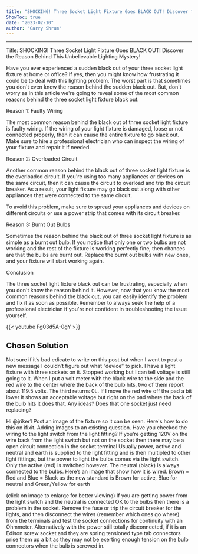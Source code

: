 ```yaml
---
title: "SHOCKING! Three Socket Light Fixture Goes BLACK OUT! Discover the Reason Behind This Unbelievable Lighting Mystery!"
ShowToc: true 
date: "2023-02-10"
author: "Garry Shrum"
---
```

*****
Title: SHOCKING! Three Socket Light Fixture Goes BLACK OUT! Discover the Reason Behind This Unbelievable Lighting Mystery!

Have you ever experienced a sudden black out of your three socket light fixture at home or office? If yes, then you might know how frustrating it could be to deal with this lighting problem. The worst part is that sometimes you don't even know the reason behind the sudden black out. But, don't worry as in this article we're going to reveal some of the most common reasons behind the three socket light fixture black out.

Reason 1: Faulty Wiring

The most common reason behind the black out of three socket light fixture is faulty wiring. If the wiring of your light fixture is damaged, loose or not connected properly, then it can cause the entire fixture to go black out. Make sure to hire a professional electrician who can inspect the wiring of your fixture and repair it if needed.

Reason 2: Overloaded Circuit

Another common reason behind the black out of three socket light fixture is the overloaded circuit. If you're using too many appliances or devices on the same circuit, then it can cause the circuit to overload and trip the circuit breaker. As a result, your light fixture may go black out along with other appliances that were connected to the same circuit. 

To avoid this problem, make sure to spread your appliances and devices on different circuits or use a power strip that comes with its circuit breaker.

Reason 3: Burnt Out Bulbs

Sometimes the reason behind the black out of three socket light fixture is as simple as a burnt out bulb. If you notice that only one or two bulbs are not working and the rest of the fixture is working perfectly fine, then chances are that the bulbs are burnt out. Replace the burnt out bulbs with new ones, and your fixture will start working again.

Conclusion

The three socket light fixture black out can be frustrating, especially when you don't know the reason behind it. However, now that you know the most common reasons behind the black out, you can easily identify the problem and fix it as soon as possible. Remember to always seek the help of a professional electrician if you're not confident in troubleshooting the issue yourself.

{{< youtube Fg03d5A-0gY >}} 



## Chosen Solution
 Not sure if it’s bad edicate to write on this post but when I went to post a new message I couldn’t figure out what “device” to pick.
I have a light fixture with three sockets on it.  Stopped working but I can tell voltage is still going to it.  When I put a volt meter with the black wire to the side and the red wire to the center where the  back of the bulb hits, two of them report about 119.5 volts.  The third returns 0L.  If I move the red wire off the pad a bit lower it shows an acceptable voltage but right on the pad where the back of the bulb hits it does that.  Any ideas?  Does that one socket just need replacing?

 Hi @jriker1
Post an image of the fixture so it can be seen.
Here's how to do this on ifixit. Adding images to an existing question.
Have you checked the wiring to the light switch from the light fitting?
If you’re getting 120V on the wire back from the light switch but not on the socket then there may be a open circuit connection in the socket terminal
Usually power, active and neutral and earth is supplied to the light fitting and is then multipled to other light fittings, but the power to light the bulbs comes via the light switch. Only the active (red) is switched however. The neutral (black) is always connected to the bulbs.
Here’s an image that show how it is wired. Brown = Red and Blue = Black  as the new standard is Brown for active, Blue for neutral and Green/Yellow for earth

(click on image to enlarge for better viewing)
If you are getting power from the light switch and the neutral is connected OK to the bulbs then there is a problem in the socket. Remove the fuse or trip the circuit breaker for the lights, and then disconnect the wires (remember which ones go where) from the terminals and test the socket connections for continuity with an Ohmmeter.
Alternatively with the power still totally disconnected, if it is an Edison screw socket and they are spring tensioned type tab connectors prise them up a bit as they may not be exerting enough tension on the bulb connectors when the bulb is screwed in.




